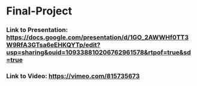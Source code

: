 # Final-Project

### Link to Presentation: https://docs.google.com/presentation/d/1GO_2AWWHf0TT3W9RfA3GTsa6eEHKQYTp/edit?usp=sharing&ouid=109338810206762961578&rtpof=true&sd=true

### Link to Video: https://vimeo.com/815735673
